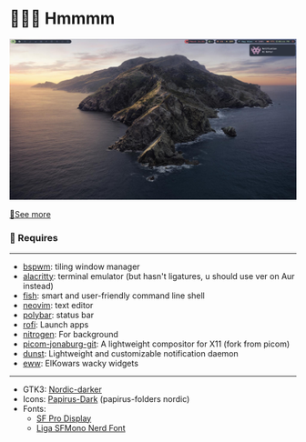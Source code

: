 # 🐧🐧🐧 Hmmmm

![1](assets/bg0.png)

[🔆See more](screen.md)
### 🚧 Requires

---

* [bspwm](https://github.com/baskerville/bspwm): tiling window manager
* [alacritty](https://github.com/alacritty/alacritty): terminal emulator (but hasn't ligatures, u should use ver on Aur instead)
* [fish](https://fishshell.com/): smart and user-friendly command line
shell
* [neovim](https://github.com/neovim/neovim): text editor
* [polybar](https://github.com/polybar/polybar): status bar
* [rofi](https://github.com/davatorium/rofi): Launch apps
* [nitrogen](https://aur.archlinux.org/packages/nitrogen-git/): For background
* [picom-jonaburg-git](https://github.com/jonaburg/picom): A lightweight compositor for X11 (fork from picom)
* [dunst](https://github.com/dunst-project/dunst): Lightweight and customizable notification daemon
* [eww](https://github.com/elkowar/eww): ElKowars wacky widgets 

---

- GTK3: [Nordic-darker](https://www.gnome-look.org/p/1267246/)
- Icons: [Papirus-Dark](https://github.com/PapirusDevelopmentTeam/papirus-icon-theme) (papirus-folders nordic)
- Fonts: 
  - [SF Pro Display](https://www.cufonfonts.com/font/sf-pro-display)
  - [Liga SFMono Nerd Font](https://github.com/shaunsingh/SFMono-Nerd-Font-Ligaturized)
